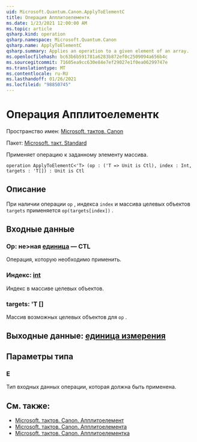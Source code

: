 ```yaml
---
uid: Microsoft.Quantum.Canon.ApplyToElementC
title: Операция Апплитоелементк
ms.date: 1/23/2021 12:00:00 AM
ms.topic: article
qsharp.kind: operation
qsharp.namespace: Microsoft.Quantum.Canon
qsharp.name: ApplyToElementC
qsharp.summary: Applies an operation to a given element of an array.
ms.openlocfilehash: bc63b6b591781a6283b872ef0c2509094a656b4c
ms.sourcegitcommit: 71605ea9cc630e84e7ef29027e1f0ea06299747e
ms.translationtype: MT
ms.contentlocale: ru-RU
ms.lasthandoff: 01/26/2021
ms.locfileid: "98850745"
---
```

# <a name="applytoelementc-operation"></a>Операция Апплитоелементк

Пространство имен: [Microsoft. тактов. Canon](xref:Microsoft.Quantum.Canon)

Пакет: [Microsoft. такт. Standard](https://nuget.org/packages/Microsoft.Quantum.Standard)


Применяет операцию к заданному элементу массива.

```qsharp
operation ApplyToElementC<'T> (op : ('T => Unit is Ctl), index : Int, targets : 'T[]) : Unit is Ctl
```


## <a name="description"></a>Описание

При наличии операции `op` , индекса `index` и массива целевых объектов `targets` применяется `op(targets[index])` .

## <a name="input"></a>Входные данные

### <a name="op--t--unit--is-ctl"></a>Op: не>ная [единица](xref:microsoft.quantum.lang-ref.unit)  — CTL

Операция, которую необходимо применить.


### <a name="index--int"></a>Индекс: [int](xref:microsoft.quantum.lang-ref.int)

Индекс в массиве целевых объектов.


### <a name="targets--t"></a>targets: 'T []

Массив возможных целевых объектов для `op` .



## <a name="output--unit"></a>Выходные данные: [единица измерения](xref:microsoft.quantum.lang-ref.unit)



## <a name="type-parameters"></a>Параметры типа

### <a name="t"></a>Е

Тип входных данных операции, которая должна быть применена.

## <a name="see-also"></a>См. также:

- [Microsoft. тактов. Canon. Апплитоелемент](xref:Microsoft.Quantum.Canon.ApplyToElement)
- [Microsoft. тактов. Canon. Апплитоелемента](xref:Microsoft.Quantum.Canon.ApplyToElementA)
- [Microsoft. тактов. Canon. Апплитоелементка](xref:Microsoft.Quantum.Canon.ApplyToElementCA)